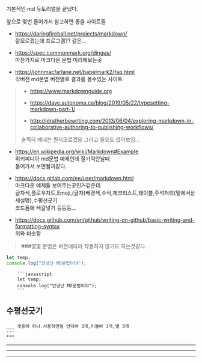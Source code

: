 기본적인 md 듀토리얼을 끝냈다.

앞으로 몇번 들어가서 참고하면 좋을 사이트들

* https://daringfireball.net/projects/markdown/  
    잘모르겠는데 프로그램?? 같은...
    
* https://spec.commonmark.org/dingus/  
    마찬가지로 마크다운 문법 미리해보는곳

* https://johnmacfarlane.net/babelmark2/faq.html  
    각버전 md문법 버전별로 결과를 볼수있는 사이트    
    
>* https://www.markdownguide.org
>
>* https://dave.autonoma.ca/blog/2019/05/22/typesetting-markdown-part-1/
>
>* http://idratherbewriting.com/2013/06/04/exploring-markdown-in-collaborative-authoring-to-publishing-workflows/
>
>솔찍히 얘내는 뭔지모르겠음 그리고 필요도 없어보임...
* https://en.wikipedia.org/wiki/Markdown#Example  
    위키피디아 md문법 예제인데 잘기억안날때  
     들어가서 보면될꺼같다.

* https://docs.gitlab.com/ee/user/markdown.html  
    마크다운 예제들 보여주는곳인거같은데  
    글자색,플로우차트,Emoji,(글자)배경색,수식,체크리스트,테이블,주석처리(밑에서상세설명),수평선긋기  
    코드폼에 색갈넣기 등등등...
* https://docs.github.com/en/github/writing-on-github/basic-writing-and-formatting-syntax  
    위와 비슷함
>###몇몇 문법은 버전에따라 작동하지 않기도 하는것같다.

```javascript
let temp;
console.log("안녕난 MD문법이야");
```

```
    ```javascript
    let temp;
    console.log("안녕난 MD문법이야");
    ```
```



## 수평선긋기

```
___ 셋중에 하나 사용하면됨 언더바 3개,미들바 3개,별 3개
---
***
```
___
---
***
